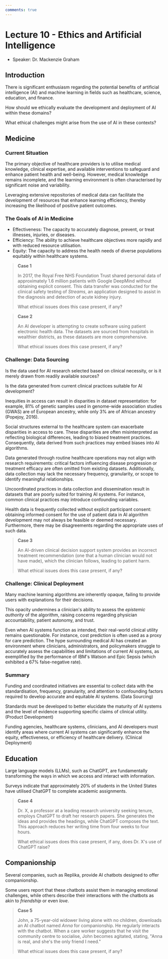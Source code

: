 ```yaml
---
comments: true
---
```


# Lecture 10 - Ethics and Artificial Intelligence

- Speaker: Dr. Mackenzie Graham

## Introduction

There is significant enthusiasm regarding the potential benefits of artificial intelligence (AI) and machine learning in fields such as healthcare, science, education, and finance.

How should we ethically evaluate the development and deployment of AI within these domains?

What ethical challenges might arise from the use of AI in these contexts?

## Medicine

### Current Situation

The primary objective of healthcare providers is to utilise medical knowledge, clinical expertise, and available interventions to safeguard and enhance patient health and well-being. However, medical knowledge remains incomplete, and the learning environment is often characterised by significant noise and variability.

Leveraging extensive repositories of medical data can facilitate the development of resources that enhance learning efficiency, thereby increasing the likelihood of positive patient outcomes.

### The Goals of AI in Medicine

- Effectiveness: The capacity to accurately diagnose, prevent, or treat illnesses, injuries, or diseases.
- Efficiency: The ability to achieve healthcare objectives more rapidly and with reduced resource utilisation.
- Equity: The capacity to address the health needs of diverse populations equitably within healthcare systems.

> **Case 1**
>
> In 2017, the Royal Free NHS Foundation Trust shared personal data of approximately 1.6 million patients with Google DeepMind without obtaining explicit consent. This data transfer was conducted for the clinical safety testing of *Streams*, an application designed to assist in the diagnosis and detection of acute kidney injury.
>
> What ethical issues does this case present, if any?

> **Case 2**
>
> An AI developer is attempting to create software using patient electronic health data. The datasets are sourced from hospitals in wealthier districts, as these datasets are more comprehensive.
>
> What ethical issues does this case present, if any?

### Challenge: Data Sourcing

Is the data used for AI research selected based on clinical necessity, or is it merely drawn from readily available sources?

Is the data generated from current clinical practices suitable for AI development?

Inequities in access can result in disparities in dataset representation: for example, 81% of genetic samples used in genome-wide association studies (GWAS) are of European ancestry, while only 3% are of African ancestry (Popejoy, 2016).

Social structures external to the healthcare system can exacerbate disparities in access to care. These disparities are often misinterpreted as reflecting biological differences, leading to biased treatment practices. Consequently, data derived from such practices may embed biases into AI algorithms.

Data generated through routine healthcare operations may not align with research requirements: critical factors influencing disease progression or treatment efficacy are often omitted from existing datasets. Additionally, data collection may lack the necessary frequency, granularity, or scope to identify meaningful relationships.

Uncoordinated practices in data collection and dissemination result in datasets that are poorly suited for training AI systems. For instance, common clinical practices may introduce confounding variables.

Health data is frequently collected without explicit participant consent: obtaining informed consent for the use of patient data in AI algorithm development may not always be feasible or deemed necessary. Furthermore, there may be disagreements regarding the appropriate uses of such data.

> **Case 3**
>
> An AI-driven clinical decision support system provides an incorrect treatment recommendation (one that a human clinician would not have made), which the clinician follows, leading to patient harm.
>
> What ethical issues does this case present, if any?

### Challenge: Clinical Deployment

Many machine learning algorithms are inherently opaque, failing to provide users with explanations for their decisions.

This opacity undermines a clinician's ability to assess the *epistemic authority* of the algorithm, raising concerns regarding physician accountability, patient autonomy, and trust.

Even when AI systems function as intended, their real-world clinical utility remains questionable. For instance, cost prediction is often used as a proxy for care prediction. The hype surrounding medical AI has created an environment where clinicians, administrators, and policymakers struggle to accurately assess the capabilities and limitations of current AI systems, as exemplified by the performance of IBM's Watson and Epic Sepsis (which exhibited a 67% false-negative rate).

### Summary

Funding and coordinated initiatives are essential to collect data with the standardisation, frequency, granularity, and attention to confounding factors required to develop accurate and equitable AI systems. (Data Sourcing)

Standards must be developed to better elucidate the maturity of AI systems and the level of evidence supporting specific claims of clinical utility. (Product Development)

Funding agencies, healthcare systems, clinicians, and AI developers must identify areas where current AI systems can significantly enhance the equity, effectiveness, or efficiency of healthcare delivery. (Clinical Deployment)

## Education

Large language models (LLMs), such as ChatGPT, are fundamentally transforming the ways in which we access and interact with information.

Surveys indicate that approximately 20% of students in the United States have utilised ChatGPT to complete academic assignments.

> **Case 4**
>
> Dr. X, a professor at a leading research university seeking tenure, employs ChatGPT to draft her research papers. She generates the ideas and provides the headings, while ChatGPT composes the text. This approach reduces her writing time from four weeks to four hours.
>
> What ethical issues does this case present, if any, does Dr. X's use of ChatGPT raise?

## Companionship

Several companies, such as Replika, provide AI chatbots designed to offer companionship.

Some users report that these chatbots assist them in managing emotional challenges, while others describe their interactions with the chatbots as akin to *friendship* or even *love*.

> **Case 5**
>
> John, a 75-year-old widower living alone with no children, downloads an AI chatbot named *Anna* for companionship. He regularly interacts with the chatbot. When a care worker suggests that he visit the community centre to socialise, John becomes agitated, stating, "Anna is real, and she's the only friend I need."
>
> What ethical issues does this case present, if any?
